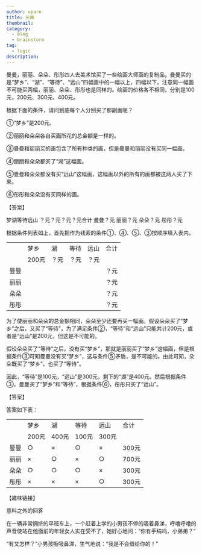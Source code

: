```yaml
---
author: upare
title: 买画
thumbnail:
category:
  - blog
  - brainstorm
tag:
  - logic
description: 
---
```

曼曼，丽丽、朵朵、彤彤四人去美术馆买了一些绘画大师画的复制品，曼曼买的是“梦乡”、“湖”、“等待”、“远山”四幅画中的一幅以上，四幅以下，注意同一幅画不可能买两幅，丽丽、朵朵、彤彤也是同样的。绘画的价格各不相同，分别是100元，200元、300元、400元。

根据下面的条件，请问到底每个人分别买了那副画呢？

①“梦乡”是200元。

②丽丽和朵朵各自买画所花的总金额是一样的。

③曼曼和丽丽买的画包含了所有种类的画，但是曼曼和丽丽没有买同一幅画。

④丽丽和朵朵都买了“湖”这幅画。

⑤曼曼和朵朵都没有买“远山”这幅画，这幅画以外的所有的画都被这两人买了下来。

⑥彤彤和朵朵没有买同样的画。

【答案】

梦湖等待远山 ？元？元？元？元合计 曼曼？元 丽丽？元 朵朵？元 彤彤？元

根据条件列表如上，首先把作为线索的条件①、④、⑤、③按顺序填入表内。

<table><tr><td></td><td>梦乡</td><td>湖</td><td>等待</td><td>远山</td><td>合计</td></tr><tr><td></td><td>200元</td><td>？元</td><td>？元</td><td>？元</td><td></td></tr><tr><td>曼曼</td><td></td><td></td><td></td><td></td><td>？元</td></tr><tr><td>丽丽</td><td></td><td></td><td></td><td></td><td>？元</td></tr><tr><td>朵朵</td><td></td><td></td><td></td><td></td><td>？元</td></tr><tr><td>彤彤</td><td></td><td></td><td></td><td></td><td>？元</td></tr></table>

为了使丽丽和朵朵的总金额相同，朵朵至少还要再买一幅画。假设朵朵买了“梦乡”之后，又买了“等待”，为了满足条件②，“等待”和“远山”只能共计200元，或者是“远山”是200元，但这是不可能的。

假设朵朵买了“等待”之后，没有买“梦乡”，那就是丽丽买了“梦乡”这幅画，但是根据条件③可知曼曼没有买“梦乡”，这与条件⑤矛盾，是不可能的。由此可知，朵朵既买了“梦乡”，也买了“等待”。

因此，“等待”是100元，“远山”是300元，剩下的“湖”是400元。然后根据条件③，曼曼买了“梦乡”和“等待”，根据条件⑥，彤彤只买了“远山”。

【答案】

答案如下表：

<table><tr><td></td><td>梦乡</td><td>湖</td><td>等待</td><td>远山</td><td>合计</td></tr><tr><td></td><td>200元</td><td>400元</td><td>100元</td><td>300元</td><td></td></tr><tr><td>曼曼</td><td>○</td><td>×</td><td>○</td><td>×</td><td>300元</td></tr><tr><td>丽丽</td><td>×</td><td>○</td><td>×</td><td>○</td><td>700元</td></tr><tr><td>朵朵</td><td>○</td><td>○</td><td>○</td><td>×</td><td>300元</td></tr><tr><td>彤彤</td><td>×</td><td>×</td><td>×</td><td>○</td><td>300元</td></tr></table>

【趣味链接】

意料之外的回答

在一辆非常拥挤的早班车上，一个赶着上学的小男孩不停的吸着鼻涕，呼噜呼噜的声音使站在他面前的年轻女人实在受不了，她好心地问：“你有手绢吗，小弟弟？”

“有又怎样？”小男孩吸吸鼻涕，生气地说：“我是不会借给你的！”